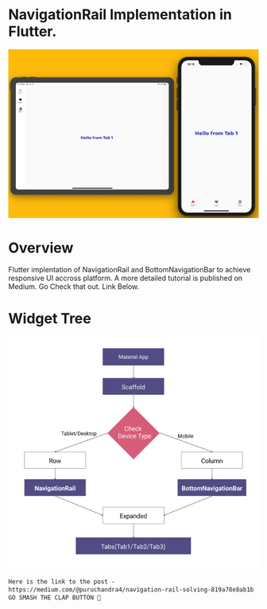 # NavigationRail Implementation in Flutter.

![Screenshot](https://github.com/Puruchandra/navigation_rail_medium/blob/master/files/Screenshot%202020-06-13%20at%2010.15.06%20PM.png)


# Overview
Flutter implentation of NavigationRail and BottomNavigationBar to achieve responsive UI accross platform. A more detailed tutorial is published on Medium. Go Check that out. Link Below.

# Widget Tree

![Screenshot](https://github.com/Puruchandra/navigation_rail_medium/blob/master/files/Screenshot%202020-06-13%20at%209.52.12%20PM.png)

``` 
Here is the link to the post - https://medium.com/@puruchandra4/navigation-rail-solving-819a78e8ab1b 
GO SMASH THE CLAP BUTTON 🙏
